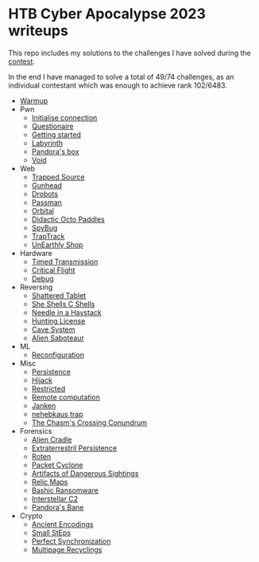 # HTB Cyber Apocalypse 2023 writeups
This repo includes my solutions to the challenges I have solved during the [contest](https://ctf.hackthebox.com/event/details/cyber-apocalypse-2023-the-cursed-mission-821).

In the end I have managed to solve a total of 49/74 challenges, as an individual contestant which was enough to achieve rank 102/6483.

* [Warmup](warmup.md)
* Pwn
    - [Initialise connection](pwn/initialize_connection.md)
    - [Questionaire](pwn/questionnaire.md)
    - [Getting started](pwn/getting_started)
    - [Labyrinth](pwn/labyrinth)
    - [Pandora's box](pwn/pandoras_box)
    - [Void](pwn/void)
* Web
    - [Trapped Source](web/trapped_source.md)
    - [Gunhead](web/gunhead.md)
    - [Drobots](web/drobots.md)
    - [Passman](web/passman.md)
    - [Orbital](web/orbital)
    - [Didactic Octo Paddles](web/didactic_octo_paddles.md)
    - [SpyBug](web/spybug.md)
    - [TrapTrack](web/trap_track)
    - [UnEarthly Shop](web/unearthly_shop)
* Hardware
    - [Timed Transmission](hardware/timed_transmission)
    - [Critical Flight](hardware/critical_flight)
    - [Debug](hardware/debug)
* Reversing
    - [Shattered Tablet](reversing/shattered_tablet.md)
    - [She Shells C Shells](reversing/she_shells_c_shells.md)
    - [Needle in a Haystack](reversing/needle_in_a_haystack.md)
    - [Hunting License](reversing/hunting_license.md)
    - [Cave System](reversing/cave_system.md)
    - [Alien Saboteaur](reversing/alien_saboteaur.md)
* ML
    - [Reconfiguration](ml/reconfiguration.md)
* Misc
    - [Persistence](misc/persistence.md)
    - [Hijack](misc/hijack.md)
    - [Restricted](misc/restricted.md)
    - [Remote computation](misc/remote_computation.md)
    - [Janken](misc/janken.md)
    - [nehebkaus trap](misc/nehebkaus_trap.md)
    - [The Chasm's Crossing Conundrum](misc/the_chasms_crossing_conondrum.md)
* Forensics
    - [Alien Cradle](forensics/alien_cradle.md)
    - [Extraterrestril Persistence](forensics/extraterrestrial_persistence.md)
    - [Roten](forensics/roten.md)
    - [Packet Cyclone](forensics/packet_cyclone.md)
    - [Artifacts of Dangerous Sightings](forensics/artifacts_of_dangerous_sightings)
    - [Relic Maps](forensics/relic_maps)
    - [Bashic Ransomware](forensics/bashic_ransomware)
    - [Interstellar C2](forensics/interstellar_c2)
    - [Pandora's Bane](forensics/pandoras_bane)
* Crypto
    - [Ancient Encodings](crypto/ancient_encodings.md)
    - [Small StEps](crypto/small_steps.md)
    - [Perfect Synchronization](crypto/perfect_synchronization.md)
    - [Multipage Recyclings](crypto/multipage_recyclings.md)
